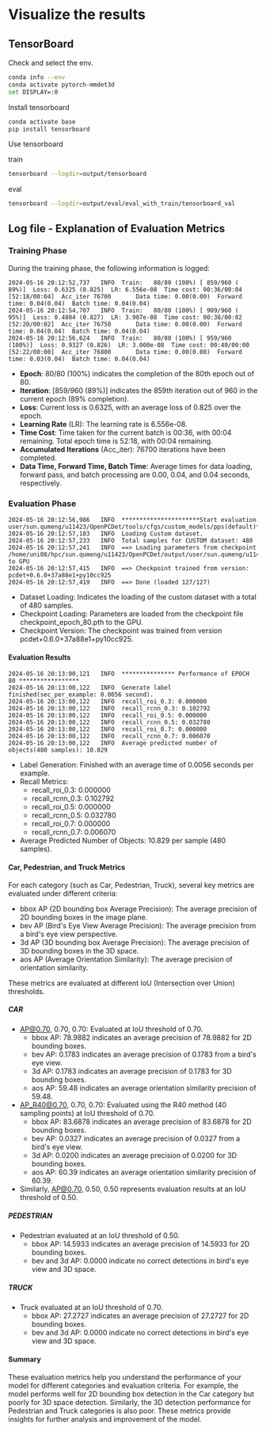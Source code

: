 
# Visualize the results

## TensorBoard

Check and select the env.

```bash
conda info --env
conda activate pytorch-mmdet3d
set DISPLAY=:0 
```

Install tensorboard

```bash
conda activate base
pip install tensorboard
```

Use tensorboard

train

```bash
tensorboard --logdir=output/tensorboard
```

eval

```bash
tensorboard --logdir=output/eval/eval_with_train/tensorboard_val
```

## Log file - Explanation of Evaluation Metrics

### Training Phase

During the training phase, the following information is logged:

```log
2024-05-16 20:12:52,737   INFO  Train:   80/80 (100%) [ 859/960 ( 89%)]  Loss: 0.6325 (0.825)  LR: 6.556e-08  Time cost: 00:36/00:04 [52:18/00:04]  Acc_iter 76700       Data time: 0.00(0.00)  Forward time: 0.04(0.04)  Batch time: 0.04(0.04)
2024-05-16 20:12:54,707   INFO  Train:   80/80 (100%) [ 909/960 ( 95%)]  Loss: 0.4804 (0.827)  LR: 3.907e-08  Time cost: 00:38/00:02 [52:20/00:02]  Acc_iter 76750       Data time: 0.00(0.00)  Forward time: 0.04(0.04)  Batch time: 0.04(0.04)
2024-05-16 20:12:56,624   INFO  Train:   80/80 (100%) [ 959/960 (100%)]  Loss: 0.9327 (0.826)  LR: 3.000e-08  Time cost: 00:40/00:00 [52:22/00:00]  Acc_iter 76800       Data time: 0.00(0.00)  Forward time: 0.03(0.04)  Batch time: 0.04(0.04)
```

- **Epoch**: 80/80 (100%) indicates the completion of the 80th epoch out of 80.
- **Iteration**: [859/960 (89%)] indicates the 859th iteration out of 960 in the current epoch (89% completion).
- **Loss**: Current loss is 0.6325, with an average loss of 0.825 over the epoch.
- **Learning Rate** (LR): The learning rate is 6.556e-08.
- **Time Cost**: Time taken for the current batch is 00:36, with 00:04 remaining. Total epoch time is 52:18, with 00:04 remaining.
- **Accumulated Iterations** (Acc_iter): 76700 iterations have been completed.
- **Data Time, Forward Time, Batch Time**: Average times for data loading, forward pass, and batch processing are 0.00, 0.04, and 0.04 seconds, respectively.

### Evaluation Phase

```log
2024-05-16 20:12:56,986   INFO  **********************Start evaluation user/sun.qumeng/u11423/OpenPCDet/tools/cfgs/custom_models/pps(default)**********************
2024-05-16 20:12:57,183   INFO  Loading Custom dataset.
2024-05-16 20:12:57,233   INFO  Total samples for CUSTOM dataset: 480
2024-05-16 20:12:57,241   INFO  ==> Loading parameters from checkpoint /home/uni08/hpc/sun.qumeng/u11423/OpenPCDet/output/user/sun.qumeng/u11423/OpenPCDet/tools/cfgs/custom_models/pps/default/ckpt/checkpoint_epoch_80.pth to GPU
2024-05-16 20:12:57,415   INFO  ==> Checkpoint trained from version: pcdet+0.6.0+37a88e1+py10cc925
2024-05-16 20:12:57,419   INFO  ==> Done (loaded 127/127)
```

- Dataset Loading: Indicates the loading of the custom dataset with a total of 480 samples.
- Checkpoint Loading: Parameters are loaded from the checkpoint file checkpoint_epoch_80.pth to the GPU.
- Checkpoint Version: The checkpoint was trained from version pcdet+0.6.0+37a88e1+py10cc925.

#### Evaluation Results

```log
2024-05-16 20:13:00,121   INFO  *************** Performance of EPOCH 80 *****************
2024-05-16 20:13:00,122   INFO  Generate label finished(sec_per_example: 0.0056 second).
2024-05-16 20:13:00,122   INFO  recall_roi_0.3: 0.000000
2024-05-16 20:13:00,122   INFO  recall_rcnn_0.3: 0.102792
2024-05-16 20:13:00,122   INFO  recall_roi_0.5: 0.000000
2024-05-16 20:13:00,122   INFO  recall_rcnn_0.5: 0.032780
2024-05-16 20:13:00,122   INFO  recall_roi_0.7: 0.000000
2024-05-16 20:13:00,122   INFO  recall_rcnn_0.7: 0.006070
2024-05-16 20:13:00,122   INFO  Average predicted number of objects(480 samples): 10.829
```

- Label Generation: Finished with an average time of 0.0056 seconds per example.
- Recall Metrics:
  - recall_roi_0.3: 0.000000
  - recall_rcnn_0.3: 0.102792
  - recall_roi_0.5: 0.000000
  - recall_rcnn_0.5: 0.032780
  - recall_roi_0.7: 0.000000
  - recall_rcnn_0.7: 0.006070
- Average Predicted Number of Objects: 10.829 per sample (480 samples).

#### Car, Pedestrian, and Truck Metrics

For each category (such as Car, Pedestrian, Truck), several key metrics are evaluated under different criteria:

- bbox AP (2D bounding box Average Precision): The average precision of 2D bounding boxes in the image plane.
- bev AP (Bird's Eye View Average Precision): The average precision from a bird's eye view perspective.
- 3d AP (3D bounding box Average Precision): The average precision of 3D bounding boxes in the 3D space.
- aos AP (Average Orientation Similarity): The average precision of orientation similarity.

These metrics are evaluated at different IoU (Intersection over Union) thresholds.

##### CAR

- AP@0.70, 0.70, 0.70: Evaluated at IoU threshold of 0.70.
  - bbox AP: 78.9882 indicates an average precision of 78.9882 for 2D bounding boxes.
  - bev AP: 0.1783 indicates an average precision of 0.1783 from a bird's eye view.
  - 3d AP: 0.1783 indicates an average precision of 0.1783 for 3D bounding boxes.
  - aos AP: 59.48 indicates an average orientation similarity precision of 59.48.
- AP_R40@0.70, 0.70, 0.70: Evaluated using the R40 method (40 sampling points) at IoU threshold of 0.70.
  - bbox AP: 83.6878 indicates an average precision of 83.6878 for 2D bounding boxes.
  - bev AP: 0.0327 indicates an average precision of 0.0327 from a bird's eye view.
  - 3d AP: 0.0200 indicates an average precision of 0.0200 for 3D bounding boxes.
  - aos AP: 60.39 indicates an average orientation similarity precision of 60.39.
- Similarly, AP@0.70, 0.50, 0.50 represents evaluation results at an IoU threshold of 0.50.

##### PEDESTRIAN

- Pedestrian evaluated at an IoU threshold of 0.50.
  - bbox AP: 14.5933 indicates an average precision of 14.5933 for 2D bounding boxes.
  - bev and 3d AP: 0.0000 indicate no correct detections in bird's eye view and 3D space.

##### TRUCK

- Truck evaluated at an IoU threshold of 0.70.
  - bbox AP: 27.2727 indicates an average precision of 27.2727 for 2D bounding boxes.
  - bev and 3d AP: 0.0000 indicate no correct detections in bird's eye view and 3D space.

#### Summary

These evaluation metrics help you understand the performance of your model for different categories and evaluation criteria. For example, the model performs well for 2D bounding box detection in the Car category but poorly for 3D space detection. Similarly, the 3D detection performance for Pedestrian and Truck categories is also poor. These metrics provide insights for further analysis and improvement of the model.